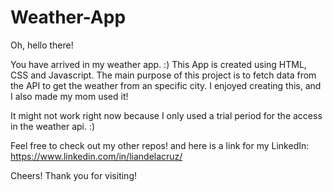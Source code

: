 # Weather-App

Oh, hello there!

You have arrived in my weather app. :) 
This App is created using HTML, CSS and Javascript. 
The main purpose of this project is to fetch data from the API to get the weather from an specific city. 
I enjoyed creating this, and I also made my mom used it! 

It might not work right now because I only used a trial period for the access in the weather api. :) 

Feel free to check out my other repos! and here is a link for my LinkedIn: https://www.linkedin.com/in/liandelacruz/

Cheers! Thank you for visiting!
